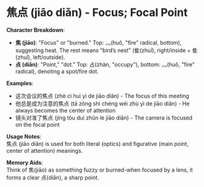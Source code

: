 # **焦点 (jiāo diǎn) - Focus; Focal Point**

**Character Breakdown**:  
- **焦 (jiāo)**: "Focus" or "burned." Top: 灬(huǒ, "fire" radical, bottom), suggesting heat. The rest means “bird’s nest” (隹(zhuī), right/inside + 隹(zhuī), left/outside).  
- **点 (diǎn)**: "Point," "dot." Top: 占(zhàn, "occupy"), bottom: 灬(huǒ, "fire" radical), denoting a spot/fire dot.

**Examples**:  
- 这次会议的焦点 (zhè cì huì yì de jiāo diǎn) - The focus of this meeting  
- 他总是成为注意的焦点 (tā zǒng shì chéng wéi zhù yì de jiāo diǎn) - He always becomes the center of attention  
- 镜头对准了焦点 (jìng tóu duì zhǔn le jiāo diǎn) - The camera is focused on the focal point

**Usage Notes**:  
焦点 (jiāo diǎn) is used for both literal (optics) and figurative (main point, center of attention) meanings.

**Memory Aids**:  
Think of 焦(jiāo) as something fuzzy or burned-when focused by a lens, it forms a clear 点(diǎn), a sharp point.
